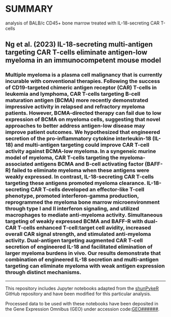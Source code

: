 # SUMMARY
analysis of BALB/c CD45+ bone marrow treated with IL-18-secreting CAR T-cells

## Ng et al. (2023) IL-18-secreting multi-antigen targeting CAR T-cells eliminate antigen-low myeloma in an immunocompetent mouse model

### Multiple myeloma is a plasma cell malignancy that is currently incurable with conventional therapies. Following the success of CD19-targeted chimeric antigen receptor (CAR) T-cells in leukemia and lymphoma, CAR T-cells targeting B-cell maturation antigen (BCMA) more recently demonstrated impressive activity in relapsed and refractory myeloma patients. However, BCMA-directed therapy can fail due to low expression of BCMA on myeloma cells, suggesting that novel approaches to better address antigen-low disease may improve patient outcomes. We hypothesized that engineered secretion of the pro-inflammatory cytokine interleukin-18 (IL-18) and multi-antigen targeting could improve CAR T-cell activity against BCMA-low myeloma. In a syngeneic murine model of myeloma, CAR T-cells targeting the myeloma-associated antigens BCMA and B-cell activating factor (BAFF-R) failed to eliminate myeloma when these antigens were weakly expressed. In contrast, IL-18-secreting CAR T-cells targeting these antigens promoted myeloma clearance. IL-18-secreting CAR T-cells developed an effector-like T-cell phenotype, promoted interferon-gamma production, reprogrammed the myeloma bone marrow microenvironment through type I and II interferon signaling, and utilized macrophages to mediate anti-myeloma activity. Simultaneous targeting of weakly expressed BCMA and BAFF-R with dual-CAR T-cells enhanced T-cell:target cell avidity, increased overall CAR signal strength, and stimulated anti-myeloma activity. Dual-antigen targeting augmented CAR T-cell secretion of engineered IL-18 and facilitated elimination of larger myeloma burdens in vivo. Our results demonstrate that combination of engineered IL-18 secretion and multi-antigen targeting can eliminate myeloma with weak antigen expression through distinct mechanisms.

<hr>

This repository includes Jupyter notebooks adapted from the [shunPykeR](https://github.com/kousaa/shunPykeR) GitHub repository and have been modified for this particular analysis.

Processed data to be used with these notebooks have been deposited in the Gene Expression Omnibus (GEO) under accession code:[GEO######](https://www.ncbi.nlm.nih.gov/geo/query/acc.cgi?acc=GEO######).
